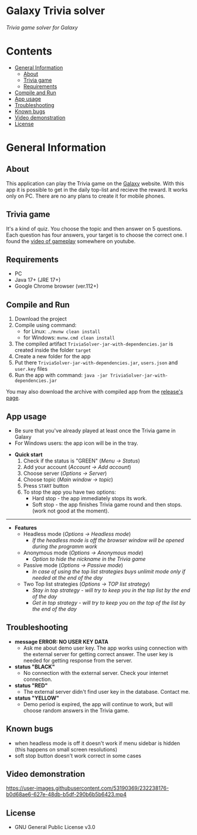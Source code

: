 # Galaxy Trivia solver
######  Trivia game solver for Galaxy


# Contents

<!-- START_TOC -->

* [General Information](#general-information)
    * [About](#about)
    * [Trivia game](#trivia-game)
    * [Requirements](#requirements)
* [Compile and Run](#compile-and-run)
* [App usage](#app-usage)
* [Troubleshooting](#troubleshooting)
* [Known bugs](#known-bugs)
* [Video demonstration](#video-demonstration)
* [License](#license)

<!-- END_TOC -->

# General Information

## About

This application can play the Trivia game on the [Galaxy](https://in-galaxy.com/en "Galaxy") website. With this app it is possible to get in the daily top-list and recieve the reward. It works only on PC. There are no any plans to create it for mobile phones.

## Trivia game

It's a kind of quiz. You choose the topic and then answer on 5 questions. Each question has four answers, your target is to choose the correct one. I found the [video of gameplay](https://www.youtube.com/watch?v=aHErRDo3Htc "video of gameplay")  somewhere on youtube.

## Requirements

- PC
- Java 17+ (JRE 17+)
- Google Chrome browser (ver.112+)

## Compile and Run

1. Download the project
2. Compile using command:
	+ for Linux: `./mvnw clean install`
	+ for Windows: `mvnw.cmd clean install`
3. The compiled artifact `TriviaSolver-jar-with-dependencies.jar` is created inside the folder `target`
4. Create a new folder for the app
5. Put there `TriviaSolver-jar-with-dependencies.jar`, `users.json` and `user.key` files
6. Run the app with command: `java -jar TriviaSolver-jar-with-dependencies.jar`

You may also download the archive with compiled app from the [release's page](https://github.com/thevalidator/trivia-solver/releases "release's page"). 

## App usage
- Be sure that you've already played at least once the Trivia game in Galaxy
- For Windows users: the app icon will be in the tray.

+ **Quick start**
	1) Check if the status is "GREEN" (*Menu -> Status*)
	2) Add your account (*Account -> Add account*)
	3) Choose server (*Options -> Server*)
	4) Choose topic (*Main window -> topic*)
	5) Press `START` button
	6) To stop the app you have two options:
		+ Hard stop - the app immediately stops its work. 
		+ Soft stop - the app finishes Trivia game round and then stops. (work not good at the moment).
------------

+ **Features**
	+ Headless mode (*Options -> Headless mode*)
		+ *If the headless mode is off the browser window will be opened during the programm work*
	+ Anonymous mode (*Options -> Anonymous mode*)
		+ *Option to hide the nickname in the Trivia game*
	+ Passive mode (*Options -> Passive mode*)
		+ *In case of using the top list strategies buys unlimit mode only if needed at the end of the day*
	+ Two Top list strategies (*Options -> TOP list strategy*)
		+ *Stay in top strategy - will try to keep you in the top list by the end of the day*
		+ *Get in top strategy - will try to keep you on the top of the list by the end of the day*

## Troubleshooting

- **message ERROR: NO USER KEY DATA** 
	- Ask me about demo user  key. The app works using connection with the external server for getting correct answer. The user key is needed for getting response from the server.
- **status "BLACK"** 
	- No connection with the external server. Check your internet connection. 
- **status "RED"** 
	- The external server didn't find user key in the database. Contact me.
- **status "YELLOW"** 
	- Demo period is expired, the app will continue to work, but will choose random answers in the Trivia game.

## Known bugs

- when headless mode is off it doesn't work if menu sidebar is hidden (this happens on small screen resolutions)
- soft stop button doesn't work correct in some cases


## Video demonstration

https://user-images.githubusercontent.com/53190369/232238176-b0d68ae6-627e-48db-b5df-290b6b5b6423.mp4


## License
- GNU General Public License v3.0
